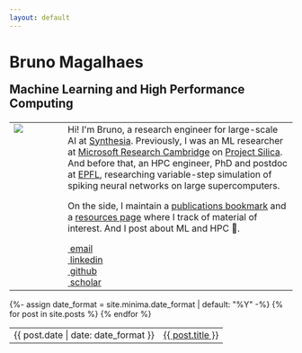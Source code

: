 ```yaml
---
layout: default
---
```


<h1 class="post-title p-name" itemprop="name headline">Bruno Magalhaes</h1>

<h2 style='margin-top:0em; margin-bottom:1em'> Machine Learning and High Performance Computing</h2>

<table style='table-layout:fixed; border:none; border-collapse:collapse; cellspacing:0; cellpadding:0'>
<tr>

<td width="19%" style='border:none; vertical-align: top;'>
    <img src="{{site.photo}}"/>
</td>

<td style="border:none">
Hi! I'm Bruno, a research engineer for large-scale AI at <a href="https://www.synthesia.io">Synthesia</a>. Previously, I was an ML researcher at <a href="https://www.microsoft.com/en-us/research/lab/microsoft-research-cambridge/">Microsoft Research Cambridge</a> on <a href="https://www.microsoft.com/en-us/research/project/project-silica/">Project Silica</a>. And before that, an HPC engineer, PhD and postdoc at <a href="https://www.epfl.ch/en/">EPFL</a>, researching variable-step simulation of spiking neural networks on large supercomputers.

On the side, I maintain a <a href="{{ site.publications_permalink }}">publications bookmark</a> and a <a href="{{ site.resources_permalink }}">resources page</a> where I track of material of interest. And I post about ML and HPC &#128640;.

<!-- CSS of table defined in _includes/head.html -->
<div class="Rtable Rtable--4cols Rtable--collapse">
  <div class="Rtable-cell"> <a href="mailto:{{ site.author.email }}?subject=Hello"><i class="far fa-envelope" title="Email">&nbsp;</i>email</a> </div>
  <div class="Rtable-cell"> <a href="https://www.linkedin.com/in/{{ site.linkedin_username }}"> <i class="fab fa-linkedin" >&nbsp;</i>linkedin</a> </div>
  <div class="Rtable-cell"> <a href="https://github.com/{{ site.github_username }}"><i class="fab fa-fw fa-github" >&nbsp;</i>github</a> </div>
  <div class="Rtable-cell"> <a href="{{ site.google_scholar }}"> <i class="ai ai-google-scholar ai-1x" title="Google Scholar">&nbsp;</i>scholar</a> </div>
</div>

</td>
</tr>
</table> 

<table style='border:none; border-collapse:collapse; cellspacing:0; cellpadding:0'>
{%- assign date_format = site.minima.date_format | default: "%Y" -%}
{% for post in site.posts %}
<tr>
<td class="align-top" style="border:none">
{{ post.date | date: date_format }}
</td>
<td class="align-top" style="border:none">
<a href="{{ post.url }}">{{ post.title }}</a>
</td>
</tr>
{% endfor %}
</table>


